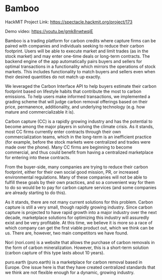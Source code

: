 # Bamboo
HackMIT Project Link: https://spectacle.hackmit.org/project/173

Demo video: https://youtu.be/gmk8nwtwqiE

Bamboo is a trading platform for carbon credits where capture firms can be paired with companies and individuals seeking to reduce their carbon footprint. Users will be able to execute market and limit trades (as in the stock market) and may enter one-time deals or long-term contracts. The backend engine of the app automatically pairs buyers and sellers for optimal transactions in a functionality which mirrors the operations of stock markets. This includes functionality to match buyers and sellers even when their desired quantities do not match up exactly.

We leveraged the Carbon Interface API to help buyers estimate their carbon footprint based on lifestyle habits that contribute the most to carbon emissions. To help users make informed transactions, we implemented a grading scheme that will judge carbon removal offerings based on their price, permanence, additionality, and underlying technology (e.g. how mature and commercializable it is).

Carbon capture (CC) is a rapidly growing industry and has the potential to become among the major players in solving the climate crisis. As it stands, most CC firms currently enter contracts through their own commercialization teams, which in the long-term is an inefficient practice (for example, before the stock markets were centralized and trades were made over the phone). Many CC firms are beginning to become commercial, and thus could benefit from having a centralized marketplace for entering into these contracts.

From the buyer-side, many companies are trying to reduce their carbon footprint, either for their own social good mission, PR, or increased environmental regulations. Many of these companies will not be able to fulfill these goals by their own practices, and so a convenient way for them to do so would be to pay for carbon capture services (and some companies are already starting to do this). 

As it stands, there are not many current solutions for this problem. Carbon capture is still a very small, though rapidly growing industry. Since carbon capture is projected to have rapid growth into a major industry over the next decade, marketplace solutions for optimizing this industry will assuredly exist and be very profitable. At this time, we believe it is more so a race of which company can get the first viable product out, which we think can be us. There are, however, two main competitors we have found.

Nori (nori.com) is a website that allows the purchase of carbon removals in the form of carbon mineralization. However, this is a short-term solution (carbon capture of this type lasts about 10 years).

puro.earth (puro.earth) is a marketplace for carbon removal based in Europe. One issue here is that they have created centralized standards that we think are not flexible enough for a dynamic, growing industry. 
